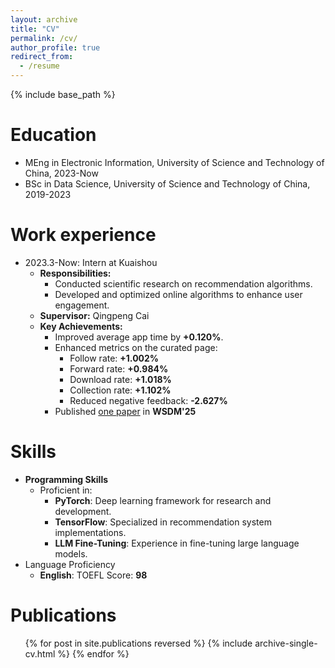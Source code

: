 ```yaml
---
layout: archive
title: "CV"
permalink: /cv/
author_profile: true
redirect_from:
  - /resume
---
```


{% include base_path %}

Education
======
* MEng in Electronic Information, University of Science and Technology of China, 2023-Now
* BSc in Data Science, University of Science and Technology of China, 2019-2023

Work experience
======
* 2023.3-Now: Intern at Kuaishou
  * **Responsibilities:**
    - Conducted scientific research on recommendation algorithms.  
    - Developed and optimized online algorithms to enhance user engagement.
  * **Supervisor:** Qingpeng Cai
  * **Key Achievements:**
    - Improved average app time by **+0.120%**.  
    - Enhanced metrics on the curated page:
      - Follow rate: **+1.002%**
      - Forward rate: **+0.984%**
      - Download rate: **+1.018%**
      - Collection rate: **+1.102%**
      - Reduced negative feedback: **-2.627%**
    * Published [one paper](https://arxiv.org/abs/2408.12470) in **WSDM'25**
  
Skills
======
* **Programming Skills**
  - Proficient in:
    - **PyTorch**: Deep learning framework for research and development.
    - **TensorFlow**: Specialized in recommendation system implementations.
    - **LLM Fine-Tuning**: Experience in fine-tuning large language models.
* Language Proficiency
  - **English**: TOEFL Score: **98**

Publications
======
  <ul>{% for post in site.publications reversed %}
    {% include archive-single-cv.html %}
  {% endfor %}</ul>
  

